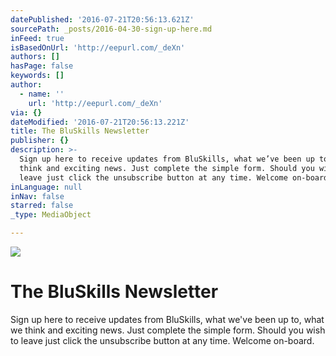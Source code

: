 ```yaml
---
datePublished: '2016-07-21T20:56:13.621Z'
sourcePath: _posts/2016-04-30-sign-up-here.md
inFeed: true
isBasedOnUrl: 'http://eepurl.com/_deXn'
authors: []
hasPage: false
keywords: []
author:
  - name: ''
    url: 'http://eepurl.com/_deXn'
via: {}
dateModified: '2016-07-21T20:56:13.221Z'
title: The BluSkills Newsletter
publisher: {}
description: >-
  Sign up here to receive updates from BluSkills, what we’ve been up to, what we
  think and exciting news. Just complete the simple form. Should you wish to
  leave just click the unsubscribe button at any time. Welcome on-board.
inLanguage: null
inNav: false
starred: false
_type: MediaObject

---
```

![](https://s3-us-west-2.amazonaws.com/the-grid-img/p/3d4088d09c947f696fbfee46b232bac2fe49821f.jpg)

# The BluSkills Newsletter

Sign up here to receive updates from BluSkills, what we've been up to, what we think and exciting news. Just complete the simple form. Should you wish to leave just click the unsubscribe button at any time. Welcome on-board.